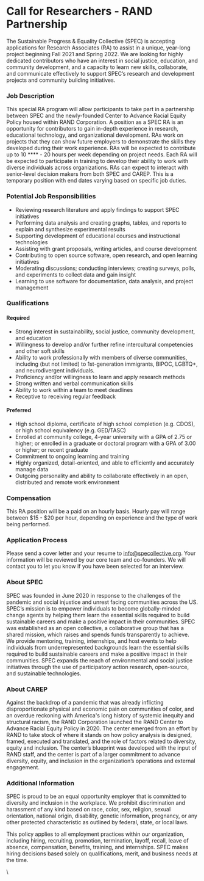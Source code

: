 # Call for Researchers - RAND Partnership

The Sustainable Progress & Equality Collective (SPEC) is accepting applications for Research Associates (RA) to assist in a unique, year-long project beginning Fall 2021 and Spring 2022. We are looking for highly dedicated contributors who have an interest in social justice, education, and community development, and a capacity to learn new skills, collaborate, and communicate effectively to support SPEC’s research and development projects and community building initiatives.

### **Job Description**

This special RA program will allow participants to take part in a partnership between SPEC and the newly-founded Center to Advance Racial Equity Policy housed within RAND Corporation. A position as a SPEC RA is an opportunity for contributors to gain in-depth experience in research, educational technology, and organizational development. RAs work on projects that they can show future employers to demonstrate the skills they developed during their work experience. RAs will be expected to contribute up to 10 **** - 20 hours per week depending on project needs. Each RA will be expected to participate in training to develop their ability to work with diverse individuals across organizations. RAs can expect to interact with senior-level decision makers from both SPEC and CAREP. This is a temporary position with end dates varying based on specific job duties.

### Potential Job Responsibilities

* Reviewing research literature and apply findings to support SPEC initiatives
* Performing data analysis and creating graphs, tables, and reports to explain and synthesize experimental results
* Supporting development of educational courses and instructional technologies
* Assisting with grant proposals, writing articles, and course development
* Contributing to open source software, open research, and open learning initiatives
* Moderating discussions; conducting interviews; creating surveys, polls, and experiments to collect data and gain insight
* Learning to use software for documentation, data analysis, and project management

### **Qualifications**

#### **Required**

* Strong interest in sustainability, social justice, community development, and education
* Willingness to develop and/or further refine intercultural competencies and other soft skills
* Ability to work professionally with members of diverse communities, including (but not limited) to 1st-generation immigrants, BIPOC, LGBTQ+, and neurodivergent individuals.
* Proficiency and/or willingness to learn and apply research methods
* Strong written and verbal communication skills
* Ability to work within a team to meet deadlines
* Receptive to receiving regular feedback

#### **Preferred**

* High school diploma, certificate of high school completion (e.g. CDOS), or high school equivalency (e.g. GED/TASC)
* Enrolled at community college, 4-year university with a GPA of 2.75 or higher; or enrolled in a graduate or doctoral program with a GPA of 3.00 or higher; or recent graduate
* Commitment to ongoing learning and training
* Highly organized, detail-oriented, and able to efficiently and accurately manage data
* Outgoing personality and ability to collaborate effectively in an open, distributed and remote work environment

### **Compensation**

This RA position will be a paid on an hourly basis. Hourly pay will range between $15 - $20 per hour, depending on experience and the type of work being performed.

### **Application Process**

Please send a cover letter and your resume to [info@specollective.org](mailto:info@specollective.org). Your information will be reviewed by our core team and co-founders. We will contact you to let you know if you have been selected for an interview.

### **About SPEC**

SPEC was founded in June 2020 in response to the challenges of the pandemic and social injustice and unrest facing communities across the US. SPEC’s mission is to empower individuals to become globally-minded change agents by helping them learn the essential skills required to build sustainable careers and make a positive impact in their communities. SPEC was established as an open collective, a collaborative group that has a shared mission, which raises and spends funds transparently to achieve. We provide mentoring, training, internships, and host events to help individuals from underrepresented backgrounds learn the essential skills required to build sustainable careers and make a positive impact in their communities. SPEC expands the reach of environmental and social justice initiatives through the use of participatory action research, open-source, and sustainable technologies.

### **About CAREP**

Against the backdrop of a pandemic that was already inflicting disproportionate physical and economic pain on communities of color, and an overdue reckoning with America's long history of systemic inequity and structural racism, the RAND Corporation launched the RAND Center to Advance Racial Equity Policy in 2020. The center emerged from an effort by RAND to take stock of where it stands on how policy analysis is designed, framed, executed and translated, and the role of factors related to diversity, equity and inclusion. The center’s blueprint was developed with the input of RAND staff, and the center is part of a larger commitment to advance diversity, equity, and inclusion in the organization’s operations and external engagement.

### Additional Information

SPEC is proud to be an equal opportunity employer that is committed to diversity and inclusion in the workplace. We prohibit discrimination and harassment of any kind based on race, color, sex, religion, sexual orientation, national origin, disability, genetic information, pregnancy, or any other protected characteristic as outlined by federal, state, or local laws.

This policy applies to all employment practices within our organization, including hiring, recruiting, promotion, termination, layoff, recall, leave of absence, compensation, benefits, training, and internships. SPEC makes hiring decisions based solely on qualifications, merit, and business needs at the time.



\
